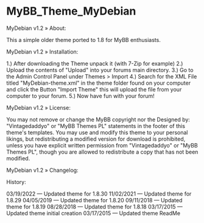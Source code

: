 # MyBB_Theme_MyDebian

MyDebian v1.2
» About:

This a simple older theme ported to 1.8 for MyBB enthusiasts.

MyDebian v1.2
» Installation:

1.) After downloading the Theme unpack it (with 7-Zip for example)
2.) Upload the contents of "Upload" into your forums main directory.
3.) Go to the Admin Control Panel under Themes > Import
4.) Search for the XML File titled "MyDebian-theme.xml" in the theme folder found on your computer and click the Button "Import Theme" this will upload the file from your computer to your forum.
5.) Now have fun with your forum!

MyDebian v1.2
» License:

You may not remove or change the MyBB copyright nor the Designed by: "Vintagedaddyo" or "MyBB Themes PL" statements in the footer of this theme's templates. You may use and modify this theme to your personal likings, but redistributing a modified version for download is prohibited, unless you have explicit written permission from "Vintagedaddyo" or "MyBB Themes PL", though you are allowed to redistribute a copy that has not been modified.

MyDebian v1.2
» Changelog:

History:

03/19/2022 — Updated theme for 1.8.30
11/02/2021 — Updated theme for 1.8.29
04/05/2019 — Updated theme for 1.8.20
09/11/2018 — Updated theme for 1.8.19
08/28/2018 — Updated theme for 1.8.18
03/17/2015 — Updated theme initial creation
03/17/2015 — Updated theme ReadMe
